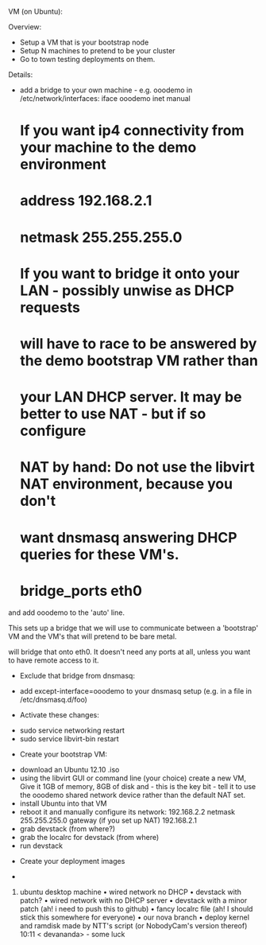 VM (on Ubuntu):

Overview:
* Setup a VM that is your bootstrap node
* Setup N machines to pretend to be your cluster
* Go to town testing deployments on them.

Details:

* add a bridge to your own machine - e.g. ooodemo
in /etc/network/interfaces:
iface ooodemo inet manual
    # If you want ip4 connectivity from your machine to the demo environment
    # address 192.168.2.1
    # netmask 255.255.255.0
    # If you want to bridge it onto your LAN - possibly unwise as DHCP requests
    # will have to race to be answered by the demo bootstrap VM rather than
    # your LAN DHCP server. It may be better to use NAT - but if so configure
    # NAT by hand: Do not use the libvirt NAT environment, because you don't
    # want dnsmasq answering DHCP queries for these VM's.
    # bridge_ports eth0
and add ooodemo to the 'auto' line.

This sets up a bridge that we will use to communicate between a 'bootstrap' VM and the VM's that will pretend to be bare metal. 

will bridge that onto eth0. It doesn't need any ports at all, unless you want to have remote access to it.

* Exclude that bridge from dnsmasq:
 - add except-interface=ooodemo to your dnsmasq setup (e.g. in a file in /etc/dnsmasq.d/foo)

* Activate these changes:
 - sudo service networking restart
 - sudo service libvirt-bin restart

* Create your bootstrap VM:
 - download an Ubuntu 12.10 .iso
 - using the libvirt GUI or command line (your choice) create a new VM, Give it 1GB of memory, 8GB of disk and - this is the key bit - tell it to use the ooodemo shared network device rather than the default NAT set.
 - install Ubuntu into that VM
 - reboot it and manually configure its network:
   192.168.2.2 netmask 255.255.255.0 gateway (if you set up NAT) 192.168.2.1
 - grab devstack (from where?)
 - grab the localrc for devstack (from where)
 - run devstack

* Create your deployment images
 - <here be dragons>

 1) ubuntu desktop machine
 • wired network no DHCP
 • devstack with patch?
 • wired network with no DHCP server
 • devstack with a minor patch (ah! i need to push this to github)
 • fancy localrc file (ah! I should stick this somewhere for everyone)
 • our nova branch
 • deploy kernel and ramdisk made by NTT's script (or NobodyCam's version thereof)
 10:11 < devananda> - some luck

